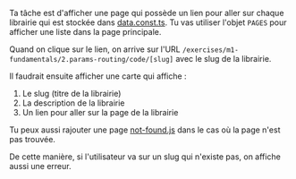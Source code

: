 Ta tâche est d'afficher une page qui possède un lien pour aller sur chaque librairie qui est stockée dans [data.const.ts](./data.const.ts). Tu vas utiliser l'objet `PAGES` pour afficher une liste dans la page principale.

Quand on clique sur le lien, on arrive sur l'URL `/exercises/m1-fundamentals/2.params-routing/code/[slug]` avec le slug de la librairie.

Il faudrait ensuite afficher une carte qui affiche :

1. Le slug (titre de la librairie)
2. La description de la librairie
3. Un lien pour aller sur la page de la librairie

Tu peux aussi rajouter une page [not-found.js](https://nextjs.org/docs/app/api-reference/file-conventions/not-found) dans le cas où la page n'est pas trouvée.

De cette manière, si l'utilisateur va sur un slug qui n'existe pas, on affiche aussi une erreur.
